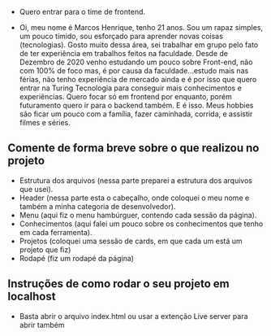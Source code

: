 - Quero entrar para o time de frontend.

- Oi, meu nome é Marcos Henrique, tenho 21 anos. Sou um rapaz simples, um pouco tímido, sou esforçado para aprender novas coisas (tecnologias). 
Gosto muito dessa área, sei trabalhar em grupo pelo fato de ter experiência em trabalhos feitos na faculdade. Desde de Dezembro de 2020 venho estudando um pouco sobre Front-end, não com 100% de foco mas, é por causa da faculdade...estudo mais nas férias, não tenho experiência de mercado ainda e é por isso que quero entrar na Turing Tecnologia para conseguir mais conhecimentos e experiências. Quero focar só em frontend por enquanto, porém futuramento quero ir para o backend também. E é isso. Meus hobbies são ficar um pouco com a família, fazer caminhada, corrida, e assistir filmes e séries.

## Comente de forma breve sobre o que realizou no projeto

- Estrutura dos arquivos (nessa parte preparei a estrutura dos arquivos que usei).
- Header (nessa parte esta o cabeçalho, onde coloquei o meu nome e também a minha categoria de desenvolvedor).
- Menu (aqui fiz o menu hambúrguer, contendo cada sessão da página).
- Conhecimentos (aqui falei um pouco sobre os conhecimentos que tenho em cada ferramenta).
- Projetos (coloquei uma sessão de cards, em que cada um está um projeto que fiz)
- Rodapé (fiz um rodapé da página)

## Instruções de como rodar o seu projeto em localhost
- Basta abrir o arquivo index.html ou usar a extenção Live server para abrir também

